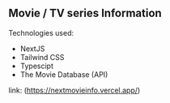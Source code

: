## Movie / TV series Information

Technologies used:

- NextJS
- Tailwind CSS
- Typescipt
- The Movie Database (API)

link: (https://nextmovieinfo.vercel.app/)
